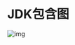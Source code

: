 # JDK包含图

![img](F:\有道云笔记\qq31BDEC0D05E5A1626E555CD1BA33D617\ab205ec8420b4173bf42eda2511fa175\20200115104359540.png)

